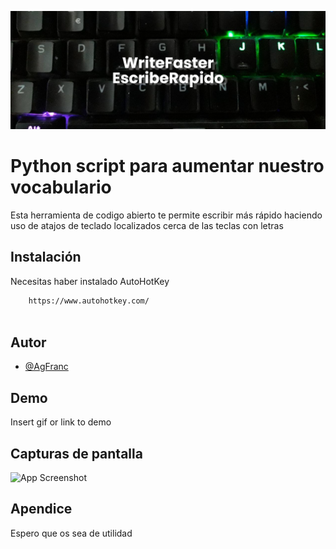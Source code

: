 
![Logo](https://github.com/AgFranc/WriteFaster/blob/main/banner.png)


# Python script para aumentar nuestro vocabulario 

Esta herramienta de codigo abierto te permite escribir más rápido haciendo uso de atajos de teclado localizados cerca de las teclas con letras 




## Instalación

Necesitas haber instalado AutoHotKey

```bash
    https://www.autohotkey.com/
 
```
        
## Autor

- [@AgFranc](https://github.com/AgFranc)


## Demo

Insert gif or link to demo


## Capturas de pantalla

![App Screenshot](https://via.placeholder.com/468x300?text=App+Screenshot+Here)


 

## Apendice

Espero que os sea de utilidad

